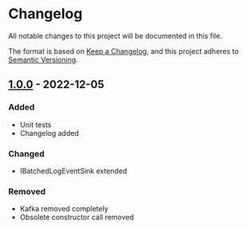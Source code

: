 # Changelog
All notable changes to this project will be documented in this file.

The format is based on [Keep a Changelog](https://keepachangelog.com/en/1.0.0/),
and this project adheres to [Semantic Versioning](https://semver.org/spec/v2.0.0.html).

## [1.0.0] - 2022-12-05
### Added
- Unit tests
- Changelog added

### Changed
- IBatchedLogEventSink extended

### Removed
- Kafka removed completely
- Obsolete constructor call removed

[1.0.0]: https://github.com/anexia/serilog-sinks-cloudlog/releases/tag/v1.0.0
